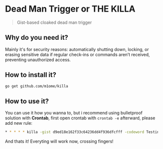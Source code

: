 # Dead Man Trigger or THE KILLA
> Gist-based cloaked dead man trigger

## Why do you need it?
Mainly it's for security reasons: automatically shutting down, locking, or erasing sensitive data if regular check-ins or commands aren’t received, preventing unauthorized access.

## How to install it?
```bash
go get github.com/m1ome/killa
```

## How to use it?
You can use it how you wanna to, but i recommend using bulletproof solution with **Crontab**, first open
crontab with `crontab -e` afterward, please add new rule:
```bash
* * * * * killa -gist d9ed18e162f33c64236dd4f936dfcfff -codeword Testing -cmd "/bin/echo 'Hallo!'" 2>&1
```
And thats it! Everyting will work now, crossing fingers!

